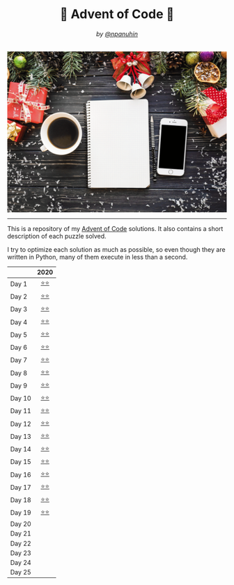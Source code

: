 <h1 align="center">🎄 Advent of Code 🎄</h1>
<h6 align="center">by <a href="https://github.com/npanuhin">@npanuhin</a></h6>

<img alt="" src="docs/AoC.gif" align="center">

---

This is a repository of my [Advent of Code](https://adventofcode.com "Visit adventofcode.com") solutions. It also contains a short description of each puzzle solved.

I try to optimize each solution as much as possible, so even though they are written in Python, many of them execute in less than a second.

|         |                       2020                                  |
|---------|:-----------------------------------------------------------:|
| Day 1   | [⭐⭐](./2020/Day%2001)                                      |
| Day 2   | [⭐⭐](./2020/Day%2002)                                      |
| Day 3   | [⭐⭐](./2020/Day%2003)                                      |
| Day 4   | [⭐⭐](./2020/Day%2004)                                      |
| Day 5   | [⭐⭐](./2020/Day%2005)                                      |
| Day 6   | [⭐⭐](./2020/Day%2006)                                      |
| Day 7   | [⭐⭐](./2020/Day%2007)                                      |
| Day 8   | [⭐⭐](./2020/Day%2008)                                      |
| Day 9   | [⭐⭐](./2020/Day%2009)                                      |
| Day 10  | [⭐⭐](./2020/Day%2010)                                      |
| Day 11  | [⭐](./2020/Day%2011/part1.py)[⭐](./2020/Day%2011/part2.py) |
| Day 12  | [⭐](./2020/Day%2012/part1.py)[⭐](./2020/Day%2012/part2.py) |
| Day 13  | [⭐](./2020/Day%2013/part1.py)[⭐](./2020/Day%2013/part2.py) |
| Day 14  | [⭐⭐](./2020/Day%2014)                                      |
| Day 15  | [⭐](./2020/Day%2015/part1.py)[⭐](./2020/Day%2015/part2.py) |
| Day 16  | [⭐](./2020/Day%2016/part1.py)[⭐](./2020/Day%2016/part2.py) |
| Day 17  | [⭐](./2020/Day%2017/part1.py)[⭐](./2020/Day%2017/part2.py) |
| Day 18  | [⭐](./2020/Day%2018/part1.py)[⭐](./2020/Day%2018/part2.py) |
| Day 19  | [⭐](./2020/Day%2019/part1.py)[⭐](./2020/Day%2019/part2.py) |
| Day 20  |||
| Day 21  |||
| Day 22  |||
| Day 23  |||
| Day 24  |||
| Day 25  |||
